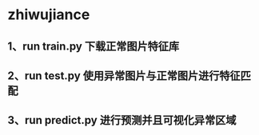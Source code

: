 # zhiwujiance
## 1、run train.py 下载正常图片特征库
## 2、run test.py 使用异常图片与正常图片进行特征匹配
## 3、run predict.py 进行预测并且可视化异常区域
